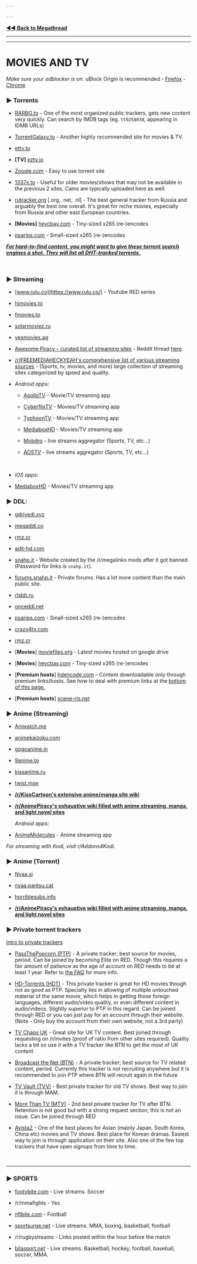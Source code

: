 ---
---
[◄◄ **Back to Megathread**](https://www.reddit.com/r/Piracy/wiki/megathread)

---
---

# MOVIES AND TV


*Make sure your adblocker is on*. uBlock Origin is recommended - [Firefox](https://addons.mozilla.org/en-US/firefox/addon/ublock-origin/) - [Chrome](https://chrome.google.com/webstore/detail/ublock-origin/cjpalhdlnbpafiamejdnhcphjbkeiagm)

### ► **Torrents**

 * [RARBG.to](https://rarbg.to/) - One of the most organized public trackers, gets new content very quickly. Can search by IMDB tags (eg. `tt0258038`, appearing in IDMB URLs)
 * [TorrentGalaxy.to](https://torrentgalaxy.to/) - Another highly recommended site for movies & TV.
 * [ettv.to](https://www.ettv.to/home/)
 * **[TV]** [eztv.io](https://eztv.io/)
 * [Zooqle.com](https://zooqle.com/) - Easy to use torrent site
 * [1337x.to](https://1337x.to/) - Useful for older movies/shows that may not be available in the previous 2 sites. Cams are typically uploaded here as well.
 * [rutracker.org](https://rutracker.org/) [.org, .net, .nl] - The best general tracker from Russia and arguably the best one overall. It's great for niche movies, especially from Russia and other east European countries.
 * **[Movies]** [hevcbay.com](https://hevcbay.com/) - Tiny-sized x265 (re-)encodes
 * [psarips.com](http://psarips.com/) - Small-sized x265 (re-)encodes

 ***[For hard-to-find content, you might want to give these torrent search engines a shot. They will list all DHT-tracked torrents.](https://www.reddit.com/r/Piracy/wiki/general_sites_and_search_engines)***

&nbsp;

### ► **Streaming**

 * [www.rulu.co](https://www.rulu.co/) - Youtube RED series
 * [himovies.to](https://www.himovies.to/)
 * [fmovies.to](https://www3.fmovies.to/)
 * [solarmoviez.ru](https://www1.solarmoviez.ru/)
 * [yesmovies.ag](https://yesmovies.ag/)
 * [Awesome Piracy - curated list of streaming sites](https://github.com/Igglybuff/awesome-piracy/blob/master/readme.md##streaming-sites) - Reddit thread [here](https://old.reddit.com/r/Piracy/comments/9nontk/awesome_piracy_a_curated_list_of_awesome_warez/).
 * [/r/FREEMEDIAHECKYEAH's comprehensive list of various streaming sources](https://www.reddit.com/r/FREEMEDIAHECKYEAH/comments/a2csq0/how_to_stream_movies_tv_anime_sports_online/) - (Sports, tv, movies, and more) large collection of streaming sites categorized by speed and quality.

 * *Android apps:*

   * [ApolloTV](https://apollotv.xyz/) - Movie/TV streaming app
   * [CyberflixTV](https://cybercloud.media/) - Movies/TV streaming app
   * [TyphoonTV](https://www.typhoontv.me/) - Movies/TV streaming app
   * [MediaboxHD](https://mediaboxhd.net/) - Movies/TV streaming app
   * [Mobdro](https://www.mobdro.to/index) - live streams aggregator (Sports, TV, etc...)
   * [AOSTV](https://aostv.app/) - live streams aggregator (Sports, TV, etc...)
&nbsp;

 * *iOS apps:*
  * [MediaboxHD](https://mediaboxhd.net/) - Movies/TV streaming app


### ► DDL:

 * [gdrivedl.xyz](https://gdrivedl.xyz/)
 * [megaddl.co](https://megaddl.co/movies)
 * [rmz.cr](http://rmz.cr/)
 * [adit-hd.com](http://adit-hd.com/)
 * [snahp.it](http://snahp.it/) - Website created by the /r/megalinks mods after it got banned (Password for links is `snahp.it`).
  * [forums.snahp.it](https://forum.snahp.it/) - Private forums. Has a lot more content than the main public site.
 * [rlsbb.ru](http://rlsbb.ru)
 * [onceddl.net](https://onceddl.net/)
 * [psarips.com](https://psarips.com/) - Small-sized x265 (re-)encodes
 * [crazy4tv.com](http://crazy4tv.com/)
 * [rmz.cr](http://rmz.cr/)
 * [**Movies**] [moviefiles.org](https://moviefiles.org/) - Latest movies hosted on google drive
 * [**Movies**] [hevcbay.com](https://hevcbay.com/) - Tiny-sized x265 (re-)encodes
 * [**Premium hosts**] [hdencode.com](https://hdencode.com/) - Content downloadable only through premium links/hosts. See how to deal with premium links at the [bottom of this page.](https://www.reddit.com/r/Piracy/wiki/megathread##wiki_.25BA_premium_links_from_file_hosts)
 * [**Premium hosts**] [scene-rls.net](http://scene-rls.net/)


### ► **Anime (Streaming)**

 * [Aniwatch.me](https://aniwatch.me/)
 * [animekaizoku.com](https://animekaizoku.com/)
 * [gogoanime.in](https://www5.gogoanime.in/)
 * [9anime.to](https://9anime.to/)
 * [kissanime.ru](https://kissanime.ru/)
 * [twist.moe](https://twist.moe/)
 * [**/r/KissCartoon's extensive anime/manga site wiki**](https://www.reddit.com/r/KissCartoon/wiki/alternatives)
 * [**/r/AnimePiracy's exhaustive wiki filled with anime streaming, manga, and light novel sites**](https://docs.zoho.com.au/sheet/open/stzn58acc24611fea414e8901724ff4510fe8/sheets/Anime/ranges/B100)

   *Android apps:*

  * [AnimeMolecules](https://animemolecules.com/) - Anime streaming app

*For streaming with Kodi, visit r/Addons4Kodi.*


### ► **Anime (Torrent)**

 * [Nyaa.si](https://nyaa.si/)
 * [nyaa.pantsu.cat](https://nyaa.pantsu.cat/)
 * [horriblesubs.info](https://horriblesubs.info/)

 * [**/r/AnimePiracy's exhaustive wiki filled with anime streaming, manga, and light novel sites**](https://docs.zoho.com.au/sheet/open/stzn58acc24611fea414e8901724ff4510fe8/sheets/Anime/ranges/B100)


### ► **Private torrent trackers**

  [Intro to private trackers](https://www.reddit.com/r/Piracy/wiki/private_trackers)

 * [PassThePopcorn (PTP)](https://passthepopcorn.me/) - A private tracker; best source for movies, period. Can be joined by becoming Elite on RED. Though this requires a fair amount of patience as the age of account on RED needs to be at least 1 year. Refer to [the FAQ](https://www.reddit.com/r/piracy/wiki/faq) for more info.
 * [HD-Torrents (HDT)](https://hdts.ru/) - This private tracker is great for HD movies though not as good as PTP. Specialty lies in allowing of multiple untouched material of the same movie, which helps in getting those foreign languages, different audio/video quality, or even different content in audio/videos. Slightly superior to PTP in this regard. Can be joined through RED or you can just pay for an account through their website. (Note - Only buy the account from their own website, not a 3rd party)
 * [TV Chaos UK](https://tvchaosuk.com) - Great site for UK TV content. Best joined through requesting on /r/invites (proof of ratio from other sites required). Quality lacks a bit so use it with a TV tracker like BTN to get the most of UK content
 * [Broadcast the Net (BTN)](http://broadcasthe.net/) - A private tracker; best source for TV related content, period. Currently this tracker is not recruiting anywhere but it is recommended to join PTP where BTN will recruit again in the future  
 * [TV Vault (TVV)](https://tv-vault.me/) - Best private tracker for old TV shows. Best way to join it is through MAM.  
 * [More Than TV (MTV)](https://morethan.tv/) - 2nd best private tracker for TV after BTN. Retention is not good but with a strong request section, this is not an issue. Can be joined through RED
 * [AvistaZ](https://avistaz.to/) - One of the best places for Asian (mainly Japan, South Korea, China etc) movies and TV shows. Best place for Korean dramas. Easiest way to join is through application on their site. Also one of the few top trackers that have open signups from time to time.

&nbsp;

---

### ► SPORTS

 * [footybite.com](http://footybite.com/) - Live streams. Soccer
 * /r/mmafights - Yes
 * [nflbite.com](https://home.nflbite.com/) - Football
 * [sportsurge.net](https://sportsurge.net/) - Live streams. MMA, boxing, basketball, football
 * /r/rugbystreams - Links posted within the hour before the match
 * [bilasport.net](http://bilasport.net/index.html) - Live streams. Basketball, hockey, football, baseball, soccer, MMA.